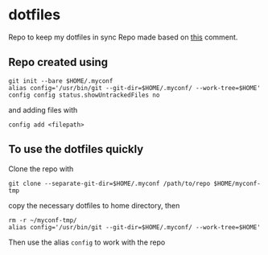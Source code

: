 # dotfiles
Repo to keep my dotfiles in sync
Repo made based on [this](https://news.ycombinator.com/item?id=11070797) comment.

## Repo created using
```
git init --bare $HOME/.myconf
alias config='/usr/bin/git --git-dir=$HOME/.myconf/ --work-tree=$HOME'
config config status.showUntrackedFiles no
```
and adding files with
```
config add <filepath>
```
## To use the dotfiles quickly
Clone the repo with
```
git clone --separate-git-dir=$HOME/.myconf /path/to/repo $HOME/myconf-tmp
```
copy the necessary dotfiles to home directory, then
```
rm -r ~/myconf-tmp/
alias config='/usr/bin/git --git-dir=$HOME/.myconf/ --work-tree=$HOME'
```
Then use the alias ```config``` to work with the repo
